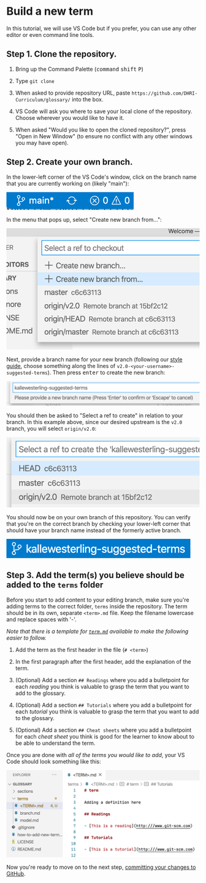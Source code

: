 # Build a new term

In this tutorial, we will use VS Code but if you prefer, you can use any other editor or even command line tools.

## Step 1. Clone the repository.

1. Bring up the Command Palette (<kbd>command</kbd> <kbd>shift</kbd> <kbd>P</kbd>)

2. Type `git clone`

3. When asked to provide repository URL, paste `https://github.com/DHRI-Curriculum/glossary/` into the box.

4. VS Code will ask you where to save your local clone of the repository. Choose wherever you would like to have it.

5. When asked "Would you like to open the cloned repository?", press "Open in New Window" (to ensure no conflict with any other windows you may have open).

## Step 2. Create your own branch.

In the lower-left corner of the VS Code's window, click on the branch name that you are currently working on (likely "main"):

![Screenshot detail of the branch name view in VS Code](./images/choose-branch.png)

In the menu that pops up, select "Create new branch from...":

![Screenshot detail of the menu option "Create new branch from..."](./images/create-new-branch-from.png)

Next, provide a branch name for your new branch (following our [style guide](../style-guide/branches/branch-names.md), choose something along the lines of `v2.0-<your-username>-suggested-terms`). Then press <kbd>enter</kbd> to create the new branch:

![Screenshot detail of the menu option "Create new branch from..."](./images/new-branch-name.png)

You should then be asked to "Select a ref to create" in relation to your branch. In this example above, since our desired upstream is the `v2.0` branch, you will select `origin/v2.0`:

![Screenshot detail of the menu option "Create new branch from..."](./images/select-a-ref.png)

You should now be on your own branch of this repository. You can verify that you're on the correct branch by checking your lower-left corner that should have your branch name instead of the formerly active branch.

![Screenshot detail of the menu option "Create new branch from..."](./images/your-branch-is-active.png)

## Step 3. Add the term(s) you believe should be added to the `terms` folder

Before you start to add content to your editing branch, make sure you're adding terms to the correct folder, `terms` inside the repository. The term should be in its own, separate `<term>.md` file. Keep the filename lowercase and replace spaces with '-'.

_Note that there is a template for [`term.md`](file-templates/term.md) available to make the following easier to follow._

1. Add the term as the first header in the file (`# <term>`)

2. In the first paragraph after the first header, add the explanation of the term.

3. (Optional) Add a section `## Readings` where you add a bulletpoint for each _reading_ you think is valuable to grasp the term that you want to add to the glossary.

4. (Optional) Add a section `## Tutorials` where you add a bulletpoint for each _tutorial_ you think is valuable to grasp the term that you want to add to the glossary.

5. (Optional) Add a section `## Cheat sheets` where you add a bulletpoint for each _cheat sheet_ you think is good for the learner to know about to be able to understand the term.

Once you are done with _all of the terms you would like to add_, your VS Code should look something like this:

![Screenshot detail of the way that the glossary repository should look after you're done with the editing](images/file-structure.png)

Now you're ready to move on to the next step, [committing your changes to GitHub](commit.md).